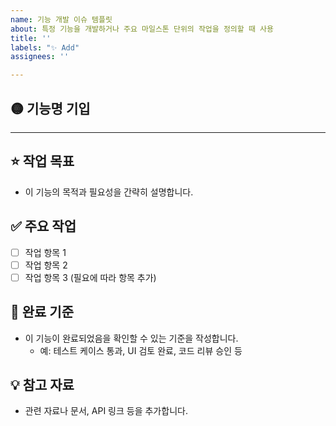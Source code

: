 ```yaml
---
name: 기능 개발 이슈 템플릿
about: 특정 기능을 개발하거나 주요 마일스톤 단위의 작업을 정의할 때 사용
title: ''
labels: "✨ Add"
assignees: ''

---
```


## 🟡 기능명 기입

---

## ⭐️ 작업 목표
- 이 기능의 목적과 필요성을 간략히 설명합니다.

## ✅ 주요 작업
- [ ] 작업 항목 1
- [ ] 작업 항목 2
- [ ] 작업 항목 3 (필요에 따라 항목 추가)

## 🧤 완료 기준
- 이 기능이 완료되었음을 확인할 수 있는 기준을 작성합니다.
  - 예: 테스트 케이스 통과, UI 검토 완료, 코드 리뷰 승인 등

## 💡 참고 자료
- 관련 자료나 문서, API 링크 등을 추가합니다.
